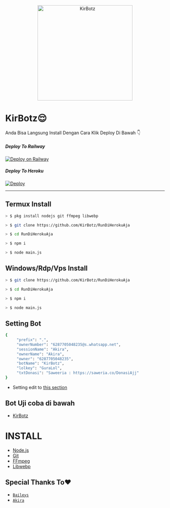 <div align="center">
<img src="https://telegra.ph/file/5bc6f9e433b2170c5d018.jpg" alt="KirBotz" width="300" />
</div>

# KirBotz😌

Anda Bisa  Langsung Install Dengan Cara Klik 
Deploy Di Bawah 👇 

##### Deploy To Railway
[![Deploy on Railway](https://railway.app/button.svg)](https://railway.app/new/template?template=https://github.com/KirBotz/RunDiHerokuAja)

##### Deploy To Heroku
[![Deploy](https://www.herokucdn.com/deploy/button.svg)](https://heroku.com/deploy?template=https://github.com/KirBotz/RunDiHerokuAja)

_________________________

## Termux Install
```bash
> $ pkg install nodejs git ffmpeg libwebp

> $ git clone https://github.com/KirBotz/RunDiHerokuAja

> $ cd RunDiHerokuAja

> $ npm i

> $ node main.js
```

## Windows/Rdp/Vps Install
```bash
> $ git clone https://github.com/KirBotz/RunDiHerokuAja

> $ cd RunDiHerokuAja

> $ npm i

> $ node main.js
```

## Setting Bot
```bash
{
     "prefix": ".",
     "ownerNumber": "6287705048235@s.whatsapp.net",
     "sessionName": "Akira",
     "ownerName": "Akira",
     "owner": "6287705048235",
     "botName": "KirBotz",
     "lolkey": "GuraLol",
     "txtDonasi": "Saweeria : https://saweria.co/DonasiAjj"
}
```
- Setting edit to [this section](https://github.com/KirBotz/RunDiHerokuAja/blob/master/setting.json)

## Bot Uji coba di bawah
* [KirBotz](https://wa.me/380945693638)

# INSTALL
* [Node.js](https://nodejs.org/en/)
* [Git](https://git-scm.com/downloads)
* [FFmpeg](https://github.com/BtbN/FFmpeg-Builds/releases/ffmpeg-n4.4.1-2-gcc33e73618-win64-gpl-4.4.zip)
* [Libwebp](https://developers.google.com/speed/webp/download)


## Special Thanks To❤️
* [`Baileys`](https://github.com/adiwajshing/Baileys)
* [`Akira`](https://github.com/KirBotz)

